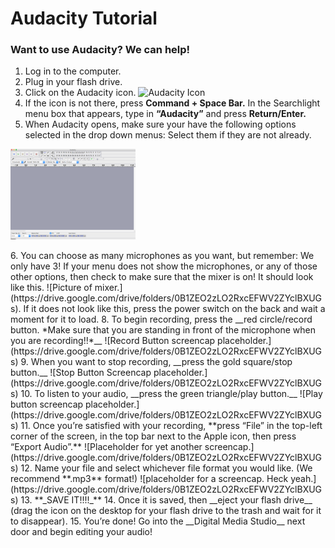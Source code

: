 # Audacity Tutorial
### Want to use Audacity? We can help!

1. Log in to the computer.
2. Plug in your flash drive.
3. Click on the Audacity icon.
![Audacity Icon](https://files.fosswire.com/2007/10/audacity.png)
4. If the icon is not there, press __Command + Space Bar.__ In the Searchlight menu box that appears, type in __“Audacity”__ and press __Return/Enter.__
5. When Audacity opens, make sure your have the following options selected in the drop down menus: Select them if they are not already.
<p><img src="/images/image.audacity_basic.screen.png" width="200"></p>
6. You can choose as many microphones as you want, but remember: We only have 3! If your menu does not show the microphones, or any of those other options, then check to make sure that the mixer is on! It should look like this. ![Picture of mixer.](https://drive.google.com/drive/folders/0B1ZEO2zLO2RxcEFWV2ZYclBXUGs).
If it does not look like this, press the power switch on the back and wait a moment for it to load.
8. To begin recording, press the __red circle/record button. *Make sure that you are standing in front of the microphone when you are recording!!*__  ![Record Button screencap placeholder.](https://drive.google.com/drive/folders/0B1ZEO2zLO2RxcEFWV2ZYclBXUGs)
9.  When you want to stop recording, __press the gold square/stop button.__ ![Stop Button Screencap placeholder.](https://drive.google.com/drive/folders/0B1ZEO2zLO2RxcEFWV2ZYclBXUGs)
10.  To listen to your audio, __press the green triangle/play button.__ ![Play button screencap placeholder.](https://drive.google.com/drive/folders/0B1ZEO2zLO2RxcEFWV2ZYclBXUGs)
11.  Once you’re satisfied with your recording, **press “File” in the top-left corner of the screen, in the top bar next to the Apple icon, then press “Export Audio”.** ![Placeholder for yet another screencap.](https://drive.google.com/drive/folders/0B1ZEO2zLO2RxcEFWV2ZYclBXUGs)
12.  Name your file and select whichever file format you would like. (We recommend **.mp3** format!) ![placeholder for a screencap. Heck yeah.](https://drive.google.com/drive/folders/0B1ZEO2zLO2RxcEFWV2ZYclBXUGs)
13.  **_SAVE IT!!!!_**
14.  Once it is saved, then __eject your flash drive__ (drag the icon on the desktop for your flash drive to the trash and wait for it to disappear).
15.  You’re done! Go into the __Digital Media Studio__ next door and begin editing your audio!
